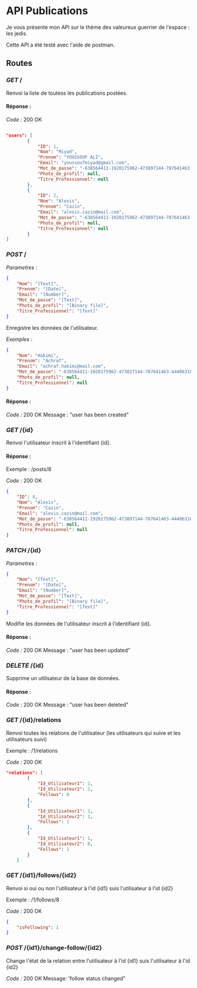 # API Publications

Je vous présente mon API sur le thème des valeureux guerrier de l'espace : les jedis.

Cette API a été testé avec l'aide de postman.

## Routes

### *GET* /
Renvoi la liste de toutess les publications postées.

#### Réponse : 
*Code :* 200 OK
```json

"users": [
        {
            "ID": 1,
            "Nom": "Miyad",
            "Prenom": "YOUSSOUF ALI",
            "Email": "youssoufmiyad@gmail.com",
            "Mot_de_passe": "-638564411-1920175962-473897144-787641463-444063167-4230384951194721206884667419",
            "Photo_de_profil": null,
            "Titre_Professionnel": null
        },
        {
            "ID": 2,
            "Nom": "Alexis",
            "Prenom": "Cazin",
            "Email": "alexis.cazin@mail.com",
            "Mot_de_passe": "-638564411-1920175962-473897144-787641463-444063167-4230384951194721206884667419",
            "Photo_de_profil": null,
            "Titre_Professionnel": null
        }
]
```

### *POST* /
*Parametres :*
```json
{
    "Nom": "[Text]",
    "Prenom": "[Date]",
    "Email": "[Number]",
    "Mot_de_passe": "[Text]",
    "Photo_de_profil": "[Binary file]",
    "Titre_Professionnel": "[Text]"
}
```

Enregistre les données de l'utilisateur.

*Exemples :*
```json
{
    "Nom": "Hakimi",
    "Prenom": "Achraf",
    "Email": "achraf.hakimi@mail.com",
    "Mot_de_passe": "-638564411-1920175962-473027144-787641463-444063167-4230384951194721206884667419",
    "Photo_de_profil": null,
    "Titre_Professionnel": null
}

```

#### Réponse : 
*Code :* 200 OK Message : "user has been created"

### *GET* /{id}
Renvoi l'utilisateur inscrit à l'identifiant {id}.

#### Réponse :
Exemple : /posts/8

*Code :* 200 OK
```json
{
    "ID": 8,
    "Nom": "Alexis",
    "Prenom": "Cazin",
    "Email": "alexis.cazin@mail.com",
    "Mot_de_passe": "-638564411-1920175962-473897144-787641463-444063167-4230384951194721206884667419",
    "Photo_de_profil": null,
    "Titre_Professionnel": null
}
```

### *PATCH* /{id}
*Parametres :*
```json
{
    "Nom": "[Text]",
    "Prenom": "[Date]",
    "Email": "[Number]",
    "Mot_de_passe": "[Text]",
    "Photo_de_profil": "[Binary file]",
    "Titre_Professionnel": "[Text]"
}
```

Modifie les données de l'utilisateur inscrit à l'identifiant {id}.

#### Réponse :
*Code :* 200 OK Message : "user has been updated"

### *DELETE* /{id}
Supprime un utilisateur de la base de données.


#### Réponse :
*Code :* 200 OK Message : "user has been deleted"

### *GET* /{id}/relations

Renvoi toutes les relations de l'utilisateur (les utilisateurs qui suive et les utilisateurs suivi)

Exemple : /1/relations

*Code :* 200 OK

```json
"relations": [
        {
            "Id_Utilisateur1": 1,
            "Id_Utilisateur2": 2,
            "Follows": 0
        },
        {
            "Id_Utilisateur1": 2,
            "Id_Utilisateur2": 1,
            "Follows": 1
        },
        {
            "Id_Utilisateur1": 1,
            "Id_Utilisateur2": 8,
            "Follows": 1
        }
    ]
```

### *GET* /{id1}/follows/{id2}

Renvoi si oui ou non l'utilisateur à l'id {id1} suis l'utilisateur à l'id {id2}

Exemple : /1/follows/8

*Code :* 200 OK

```json
{
    "isFollowing": 1
}
```

### *POST* /{id1}/change-follow/{id2}

Change l'état de la relation entre l'utilisateur à l'id {id1} suis l'utilisateur à l'id {id2}

*Code :* 200 OK Message: 'follow status changed"
